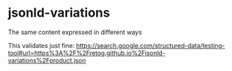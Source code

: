 # jsonld-variations
The same content expressed in different ways


This validates just fine: https://search.google.com/structured-data/testing-tool#url=https%3A%2F%2Fretog.github.io%2Fjsonld-variations%2Fproduct.json
